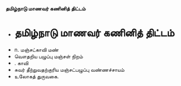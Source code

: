 **தமிழ்நாடு மாணவர் கணினித் திட்டம்**
- # தமிழ்நாடு மாணவர் கணினித் திட்டம்
- n. மஞ்சட்காவி மண்
- வௌதறிய பழுப்பு மஞ்சள் நிறம்
- . காவி
- சுவர் தீற்றுவதற்குரிய மஞ்சட்பழுப்பு வண்ணச்சாயம்
- உலோகத் துருவகை.

